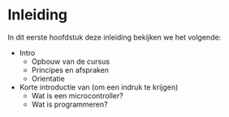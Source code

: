 # Inleiding

In dit eerste hoofdstuk deze inleiding bekijken we het volgende:  

* Intro
    * Opbouw van de cursus
    * Principes en afspraken
    * Orientatie
* Korte introductie van (om een indruk te krijgen)
    *  Wat is een microcontroller?
    *  Wat is programmeren?

